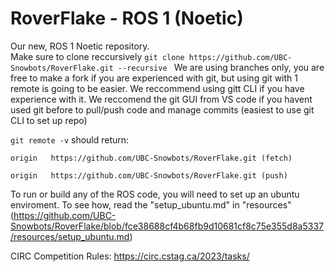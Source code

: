 # RoverFlake - ROS 1 (Noetic)
Our new, ROS 1 Noetic repository. <br>
Make sure to clone reccursively
```git clone https://github.com/UBC-Snowbots/RoverFlake.git --recursive ```
  We are using branches only, you are free to make a fork if you are experienced with git, but using git with 1 remote is going to be easier. We reccommend using gitt CLI if you have experience with it. We reccomend the git GUI from VS code if you havent used git before to pull/push code and manage commits (easiest  to use git CLI to set up repo)
  
```git remote -v``` should return:

```origin	https://github.com/UBC-Snowbots/RoverFlake.git (fetch)```

```origin	https://github.com/UBC-Snowbots/RoverFlake.git (push)```


To run or build any of the ROS code, you will need to set up an ubuntu enviroment. 
  To see how, read the "setup_ubuntu.md" in "resources" (https://github.com/UBC-Snowbots/RoverFlake/blob/fce38688cf4b68fb9d10681cf8c75e355d8a5337/resources/setup_ubuntu.md)

CIRC Competition Rules: https://circ.cstag.ca/2023/tasks/

